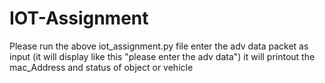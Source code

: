 # IOT-Assignment

Please run  the above iot_assignment.py file 
enter the adv data packet as input (it will display like this "please enter the adv data")
it will printout the mac_Address and status of object or vehicle
